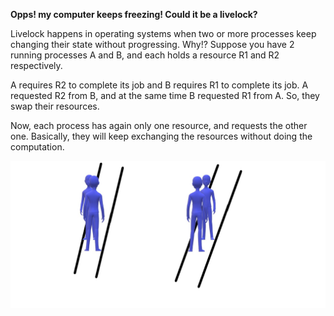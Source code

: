 **Opps! my computer keeps freezing! Could it be a livelock?**

Livelock happens in operating systems when two or more processes keep changing their state without progressing.
Why!?
Suppose you have 2 running processes A and B,  and each holds a resource R1 and R2 respectively. 

A requires R2 to complete its job and B requires R1 to complete its job. A requested R2 from B, and at the same time B requested R1 from A. So, they swap their resources. 

Now, each process has again only one resource, and requests the other one. Basically, they will keep exchanging the resources without doing the computation. 


![](figures/image-1-105-livelock.jpg)
